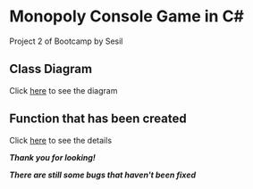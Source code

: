 # Monopoly Console Game in C#
Project 2 of Bootcamp by Sesil

## Class Diagram
Click [here](https://drive.google.com/file/d/1jhchhZ7qFGa-LF8XYCScqpsQCq6vu1ea/view?usp=sharing) to see the diagram

## Function that has been created
Click [here](https://docs.google.com/document/d/10Vax8DA34TprSpaTX-o5Z0VacAHNo_wnlVI7_WTpbSc/edit?usp=sharing) to see the details

***Thank you for looking!***

***There are still some bugs that haven't been fixed***